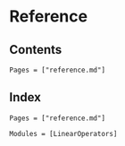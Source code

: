 # Reference

## Contents

```@contents
Pages = ["reference.md"]
```

## Index

```@index
Pages = ["reference.md"]
```

```@autodocs
Modules = [LinearOperators]
```
